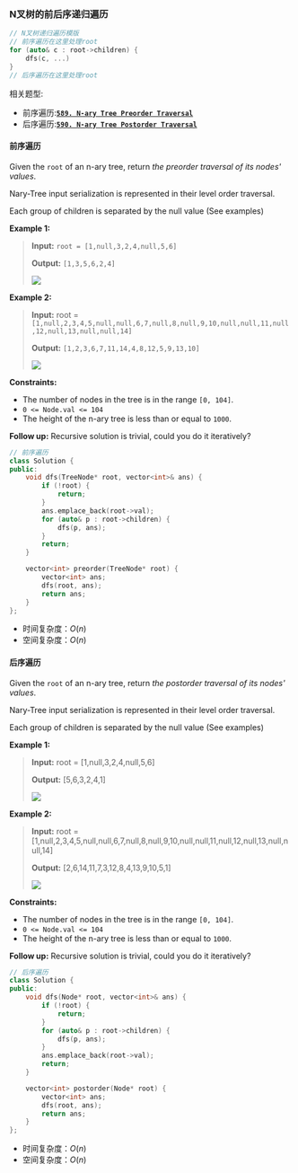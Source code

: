 ### N叉树的前后序递归遍历
```cpp
// N叉树递归遍历模版
// 前序遍历在这里处理root
for (auto& c : root->children) {
    dfs(c, ...)
}
// 后序遍历在这里处理root
```

相关题型:
-   前序遍历:**[`589. N-ary Tree Preorder Traversal`](https://leetcode.cn/problems/n-ary-tree-preorder-traversal/description/)**
-   后序遍历:**[`590. N-ary Tree Postorder Traversal`](https://leetcode.cn/problems/n-ary-tree-postorder-traversal/description/)**


#### 前序遍历
Given the  `root`  of an n-ary tree, return  _the preorder traversal of its nodes' values_.

Nary-Tree input serialization is represented in their level order traversal. 

Each group of children is separated by the null value (See examples)

**Example 1:**
>**Input:** `root = [1,null,3,2,4,null,5,6]`
>
>**Output:** `[1,3,5,6,2,4]`
>
>![](https://assets.leetcode.com/uploads/2018/10/12/narytreeexample.png)
>

**Example 2:**
>**Input:** root = `[1,null,2,3,4,5,null,null,6,7,null,8,null,9,10,null,null,11,null,12,null,13,null,null,14]`
>
>**Output:** `[1,2,3,6,7,11,14,4,8,12,5,9,13,10]`
>
>![](https://assets.leetcode.com/uploads/2019/11/08/sample_4_964.png)
>

**Constraints:**

-   The number of nodes in the tree is in the range  `[0, 104]`.
-   `0 <= Node.val <= 104`
-   The height of the n-ary tree is less than or equal to  `1000`.

**Follow up:**  Recursive solution is trivial, could you do it iteratively?

```cpp
// 前序遍历
class Solution {
public:
    void dfs(TreeNode* root, vector<int>& ans) {
        if (!root) {
            return;
        }
        ans.emplace_back(root->val);
        for (auto& p : root->children) {
            dfs(p, ans);
        }
        return;
    }

    vector<int> preorder(TreeNode* root) {
        vector<int> ans;
        dfs(root, ans);
        return ans;    
    }
};
```
* 时间复杂度：$O(n)$
* 空间复杂度：$O(n)$

#### 后序遍历
Given the  `root`  of an n-ary tree, return  _the postorder traversal of its nodes' values_.

Nary-Tree input serialization is represented in their level order traversal. 

Each group of children is separated by the null value (See examples)

**Example 1:**
>**Input:** root = [1,null,3,2,4,null,5,6]
>
>**Output:** [5,6,3,2,4,1]
>
>![](https://assets.leetcode.com/uploads/2018/10/12/narytreeexample.png)
>

**Example 2:**
>**Input:** root = [1,null,2,3,4,5,null,null,6,7,null,8,null,9,10,null,null,11,null,12,null,13,null,null,14]
>
>**Output:** [2,6,14,11,7,3,12,8,4,13,9,10,5,1]
>
>![](https://assets.leetcode.com/uploads/2019/11/08/sample_4_964.png)
>

**Constraints:**

-   The number of nodes in the tree is in the range  `[0, 104]`.
-   `0 <= Node.val <= 104`
-   The height of the n-ary tree is less than or equal to  `1000`.

**Follow up:**  Recursive solution is trivial, could you do it iteratively?
```cpp
// 后序遍历
class Solution {
public:
    void dfs(Node* root, vector<int>& ans) {
        if (!root) {
            return;
        }
        for (auto& p : root->children) {
            dfs(p, ans);
        }
        ans.emplace_back(root->val);
        return;
    }

    vector<int> postorder(Node* root) {
        vector<int> ans;
        dfs(root, ans);
        return ans;
    }
};
```
* 时间复杂度：$O(n)$
* 空间复杂度：$O(n)$
